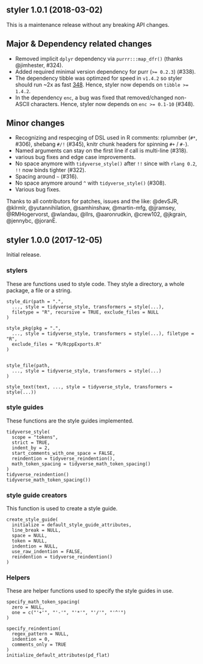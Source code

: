 ## styler 1.0.1 (2018-03-02)

This is a maintenance release without any breaking API changes.

## Major & Dependency related changes

* Removed implicit `dplyr` dependency via `purrr:::map_dfr()` (thanks 
  @jimhester, #324).
* Added required minimal version dependency for purr (`>= 0.2.3`) (#338).
* The dependency tibble was optimzed for speed in `v1.4.2` so styler should run 
  ~2x as fast [348](https://github.com/tidyverse/tibble/pull/348). Hence, styler
  now depends on `tibble >= 1.4.2`.
* In the dependency `enc`, a bug was fixed that removed/changed non-ASCII 
  characters. Hence, styler now depends on `enc >= 0.1-10` (#348).

## Minor changes

* Recognizing and respecging of DSL used in R comments: rplumnber (`#*`, #306), 
  shebang `#/!` (#345), knitr chunk headers for spinning `#+` / `#-`).
* Named arguments can stay on the first line if call is multi-line (#318).
* various bug fixes and edge case improvements.
* No space anymore with `tidyverse_style()` after `!!` since with `rlang 0.2`, 
  `!!` now binds tighter (#322).
* Spacing around `~` (#316).
* No space anymore around `^` with `tidyverse_style()` (#308).
* Various bug fixes.

Thanks to all contributors for patches, issues and the like: 
@devSJR, @klrmlr, @yutannihilation, @samhinshaw, @martin-mfg, @jjramsey, 
@RMHogervorst, @wlandau, @llrs, @aaronrudkin, @crew102, @jkgrain, @jennybc, 
@joranE.

## styler 1.0.0 (2017-12-05)

Initial release.

### stylers
These are functions used to style code. They style a directory, a whole package,
a file or a string.
```
style_dir(path = ".", 
  ..., style = tidyverse_style, transformers = style(...), 
  filetype = "R", recursive = TRUE, exclude_files = NULL
)

style_pkg(pkg = ".", 
  ..., style = tidyverse_style, transformers = style(...), filetype = "R", 
  exclude_files = "R/RcppExports.R"
)


style_file(path, 
  ..., style = tidyverse_style, transformers = style(...)
)

style_text(text, ..., style = tidyverse_style, transformers = style(...))
```

### style guides
These functions are the style guides implemented.
```
tidyverse_style(
  scope = "tokens", 
  strict = TRUE, 
  indent_by = 2, 
  start_comments_with_one_space = FALSE, 
  reindention = tidyverse_reindention(), 
  math_token_spacing = tidyverse_math_token_spacing()
)
tidyverse_reindention()
tidyverse_math_token_spacing())
```

### style guide creators
This function is used to create a style guide.
```
create_style_guide(
  initialize = default_style_guide_attributes, 
  line_break = NULL, 
  space = NULL, 
  token = NULL, 
  indention = NULL, 
  use_raw_indention = FALSE, 
  reindention = tidyverse_reindention()
)
```

### Helpers
These are helper functions used to specify the style guides in use.

```
specify_math_token_spacing(
  zero = NULL, 
  one = c("'+'", "'-'", "'*'", "'/'", "'^'")
)

specify_reindention(
  regex_pattern = NULL, 
  indention = 0, 
  comments_only = TRUE
)
initialize_default_attributes(pd_flat)
```
